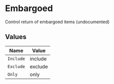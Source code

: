 # Embargoed

Control return of embargoed items (undocumented)


## Values

| Name      | Value     |
| --------- | --------- |
| `Include` | include   |
| `Exclude` | exclude   |
| `Only`    | only      |